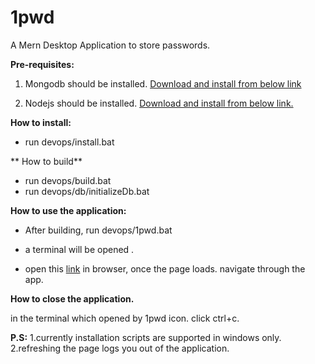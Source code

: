 # 1pwd
A Mern Desktop Application to store passwords.



**Pre-requisites:**

1. Mongodb should be installed. [Download and install from below link](https://www.mongodb.com/try/download/community)

2. Nodejs should be installed. [Download and install from below link.](https://nodejs.org/en/download/)

**How to install:**

- run devops/install.bat

** How to build**
- run devops/build.bat
- run devops/db/initializeDb.bat

**How to use the application:**

- After building, run devops/1pwd.bat

- a terminal will be opened .

- open this [link](http://localhost:3000) in browser, once the page loads. navigate through the app.

**How to close the application.**

in the terminal which opened by 1pwd icon. click ctrl+c.

**P.S:**
1.currently installation scripts are supported in windows only.
2.refreshing the page logs you out of the application.


